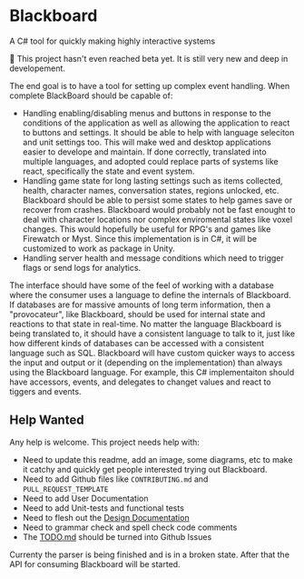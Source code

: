 # Blackboard

A C# tool for quickly making highly interactive systems

🌱 This project hasn't even reached beta yet. It is still very new and deep in developement.

The end goal is to have a tool for setting up complex event handling.
When complete BlackBoard should be capable of:

- Handling enabling/disabling menus and buttons in response to the conditions of the application
  as well as allowing the application to react to buttons and settings.
  It should be able to help with language seleciton and unit settings too.
  This will make wed and desktop applications easier to develope and maintain.
  If done correctly, translated into multiple languages, and adopted could replace parts of systems like react, specifically the state and event system.
- Handling game state for long lasting settings such as items collected, health, character names, conversation states, regions unlocked, etc.
  Blackboard should be able to persist some states to help games save or recover from crashes.
  Blackboard would probably not be fast enought to deal with character locations nor complex enviromental states like voxel changes.
  This would hopefully be useful for RPG's and games like Firewatch or Myst.
  Since this implementation is in C#, it will be customized to work as package in Unity.
- Handling server health and message conditions which need to trigger flags or send logs for analytics.

The interface should have some of the feel of working with a database where the consumer uses a language to define the internals of Blackboard.
If databases are for massive amounts of long term information, then a "provocateur", like Blackboard, should be used for internal state and reactions
to that state in real-time. No matter the language Blackboard is being translated to, it should have a consistent language to talk to it,
just like how different kinds of databases can be accessed with a consistent language such as SQL. Blackboard will have custom quicker ways
to access the input and output or it (depending on the implementation) than always using the Blackboard language. For example, this C#
implementaiton should have accessors, events, and delegates to changet values and react to tiggers and events. 

## Help Wanted

Any help is welcome. This project needs help with:

- Need to update this readme, add an image, some diagrams, etc to make it catchy and quickly get people interested trying out Blackboard.
- Need to add Github files like `CONTRIBUTING.md` and `PULL_REQUEST_TEMPLATE`
- Need to add User Documentation
- Need to add Unit-tests and functional tests
- Need to flesh out the [Design Documentation](https://github.com/Grant-Nelson/BlackboardCSharp/blob/main/Blackboard/Documentation/Design.md)
- Need to grammar check and spell check code comments
- The [TODO.md](https://github.com/Grant-Nelson/BlackboardCSharp/blob/main/Blackboard/Documentation/TODO.md) should be turned into Github Issues

Currenty the parser is being finished and is in a broken state. After that the API for consuming Blackboard will be started.
